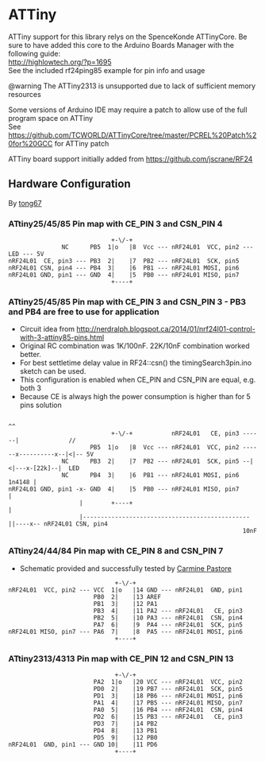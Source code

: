 # ATTiny
ATTiny support for this library relys on the SpenceKonde ATTinyCore. Be sure to have added this core to the Arduino Boards Manager with the following guide:<br>
http://highlowtech.org/?p=1695 <br>
See the included rf24ping85 example for pin info and usage

@warning The ATTiny2313 is unsupported due to lack of sufficient memory resources

Some versions of Arduino IDE may require a patch to allow use of the full program space on ATTiny<br>
See https://github.com/TCWORLD/ATTinyCore/tree/master/PCREL%20Patch%20for%20GCC for ATTiny patch

ATTiny board support initially added from https://github.com/jscrane/RF24

## Hardware Configuration
By [tong67](https://github.com/tong67)

### ATtiny25/45/85 Pin map with CE_PIN 3 and CSN_PIN 4
```text
                             +-\/-+
               NC      PB5  1|o   |8  Vcc --- nRF24L01  VCC, pin2 --- LED --- 5V
nRF24L01  CE, pin3 --- PB3  2|    |7  PB2 --- nRF24L01  SCK, pin5
nRF24L01 CSN, pin4 --- PB4  3|    |6  PB1 --- nRF24L01 MOSI, pin6
nRF24L01 GND, pin1 --- GND  4|    |5  PB0 --- nRF24L01 MISO, pin7
                             +----+
```

### ATtiny25/45/85 Pin map with CE_PIN 3 and CSN_PIN 3 - PB3 and PB4 are free to use for application
- Circuit idea from http://nerdralph.blogspot.ca/2014/01/nrf24l01-control-with-3-attiny85-pins.html
- Original RC combination was 1K/100nF. 22K/10nF combination worked better.
- For best settletime delay value in RF24::csn() the timingSearch3pin.ino sketch can be used.
- This configuration is enabled when CE_PIN and CSN_PIN are equal, e.g. both 3
- Because CE is always high the power consumption is higher than for 5 pins solution

```text
                                                                                       ^^
                             +-\/-+           nRF24L01   CE, pin3 ------|              //
                       PB5  1|o   |8  Vcc --- nRF24L01  VCC, pin2 ------x----------x--|<|-- 5V
               NC      PB3  2|    |7  PB2 --- nRF24L01  SCK, pin5 --|<|---x-[22k]--|  LED
               NC      PB4  3|    |6  PB1 --- nRF24L01 MOSI, pin6  1n4148 |
nRF24L01 GND, pin1 -x- GND  4|    |5  PB0 --- nRF24L01 MISO, pin7         |
                    |        +----+                                       |
                    |-----------------------------------------------||----x-- nRF24L01 CSN, pin4
                                                                  10nF
```

### ATtiny24/44/84 Pin map with CE_PIN 8 and CSN_PIN 7
- Schematic provided and successfully tested by [Carmine Pastore](https://github.com/Carminepz)

```text
                              +-\/-+
nRF24L01  VCC, pin2 --- VCC  1|o   |14 GND --- nRF24L01  GND, pin1
                        PB0  2|    |13 AREF
                        PB1  3|    |12 PA1
                        PB3  4|    |11 PA2 --- nRF24L01   CE, pin3
                        PB2  5|    |10 PA3 --- nRF24L01  CSN, pin4
                        PA7  6|    |9  PA4 --- nRF24L01  SCK, pin5
nRF24L01 MISO, pin7 --- PA6  7|    |8  PA5 --- nRF24L01 MOSI, pin6
                              +----+
```

### ATtiny2313/4313 Pin map with CE_PIN 12 and CSN_PIN 13
```text
                              +-\/-+
                        PA2  1|o   |20 VCC --- nRF24L01  VCC, pin2
                        PD0  2|    |19 PB7 --- nRF24L01  SCK, pin5
                        PD1  3|    |18 PB6 --- nRF24L01 MOSI, pin6
                        PA1  4|    |17 PB5 --- nRF24L01 MISO, pin7
                        PA0  5|    |16 PB4 --- nRF24L01  CSN, pin4
                        PD2  6|    |15 PB3 --- nRF24L01   CE, pin3
                        PD3  7|    |14 PB2
                        PD4  8|    |13 PB1
                        PD5  9|    |12 PB0
nRF24L01  GND, pin1 --- GND 10|    |11 PD6
                              +----+
```
